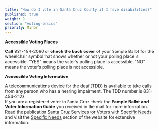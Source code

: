 ```yaml
---
title: "How do I vote in Santa Cruz County if I have disabilities?"
published: true
weight: 9
section: "voting-basics"
priority: Minor
---
```


**Accessible Voting Places**  

**Call** 831-454-2060 or **check the back cover** of your Sample Ballot for the wheelchair symbol that shows whether or not your polling place is accessible. "YES" means the voter’s polling place is accessible. "NO" means the voter’s polling place is not accessible.  

**Accessible Voting Information**  

A telecommunications device for the deaf (TDD) is available to take calls from any person who has a hearing impairment. The TDD number is 831- 454-2123.  
If you are a registered voter in Santa Cruz check the **Sample Ballot and Voter Information Guide** you received in the mail for more information.  
Read the publication [Santa Cruz Services for Voters with Specific Needs](http://votescount.com/Portals/16/pdfs/specificneeds.pdf) and visit the [Specific Needs](http://votescount.com/Home/Electionguidebooks/VotersWithSpecificNeeds.aspx) section of the website for extensive information.  
